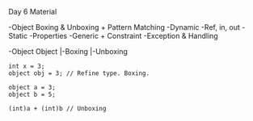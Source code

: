 Day 6 Material

-Object
    Boxing & Unboxing + Pattern Matching
-Dynamic
-Ref, in, out
-Static
-Properties
-Generic + Constraint
-Exception & Handling


-Object
    Object
        |-Boxing
        |-Unboxing
    
    int x = 3;
    object obj = 3; // Refine type. Boxing.

    object a = 3;
    object b = 5;

    (int)a + (int)b // Unboxing

